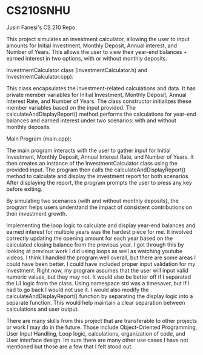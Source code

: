 # CS210SNHU
Jusin Fanesi's CS 210 Repo.

This project simulates an investment calculator, allowing the user to input amounts for Initial Investment, Monthly Deposit, Annual interest, and Number of Years.
This allows the user to view their year-end balances + earned interest in two options, with or without monthly deposits.

InvestmentCalculator class (InvestmentCalculator.h) and InvestmentCalculator.cpp):

This class encapsulates the investment-related calculations and data.
It has private member variables for Initial Investment, Monthly Deposit, Annual Interest Rate, and Number of Years.
The class constructor initializes these member variables based on the input provided.
The calculateAndDisplayReport() method performs the calculations for year-end balances and earned interest under two scenarios: with and without monthly deposits.

Main Program (main.cpp):

The main program interacts with the user to gather input for Initial Investment, Monthly Deposit, Annual Interest Rate, and Number of Years.
It then creates an instance of the InvestmentCalculator class using the provided input.
The program then calls the calculateAndDisplayReport() method to calculate and display the investment report for both scenarios.
After displaying the report, the program prompts the user to press any key before exiting.

By simulating two scenarios (with and without monthly deposits), the program helps users understand the impact of consistent contributions on their investment growth.

Implementing the loop logic to calculate and display year-end balances and earned interest for multiple years was the hardest piece for me. It involved correctly updating the opening amount for each year based on the calculated closing balance from the previous year. I got through this by looking at previous work I did using loops as well as watching youtube videos. I think I handled the program well overall, but there are some areas I could have been better. I could have included proper input validation for my investment. Right now, my program assumes that the user will input valid numeric values, but they may not. It would also be better off if I separated the UI logic from the class. Using namespace std was a timesaver, but If I had to go back I would not use it. I would also modify the calculateAndDisplayReport() function by separating the display logic into a separate function. This would help maintain a clear separation between calculations and user output.

There are many skills from this project that are transferable to other projects or work I may do in the future. Those include Object-Oriented Programming, User Input Handling, Loop logic, calculations, organization of code, and User interface design. Im sure there are many other use cases I have not mentioned but those are a few that I felt stood out.
